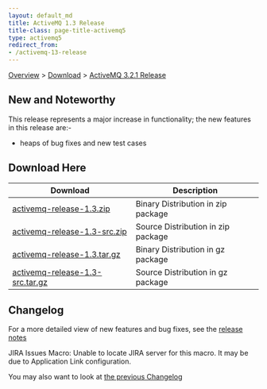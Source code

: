 ```yaml
---
layout: default_md
title: ActiveMQ 1.3 Release 
title-class: page-title-activemq5
type: activemq5
redirect_from:
- /activemq-13-release
---
```


[Overview](overview) > [Download](download) > [ActiveMQ 3.2.1 Release](activemq-13-release)

New and Noteworthy
------------------

This release represents a major increase in functionality; the new features in this release are:-

*   heaps of bug fixes and new test cases

Download Here
-------------

Download|Description
---|---
[activemq-release-1.3.zip](http://dist.codehaus.org/activemq/distributions/activemq-release-1.3.zip)|Binary Distribution in zip package
[activemq-release-1.3-src.zip](http://dist.codehaus.org/activemq/distributions/activemq-release-1.3-src.zip)|Source Distribution in zip package
[activemq-release-1.3.tar.gz](http://dist.codehaus.org/activemq/distributions/activemq-release-1.3.tar.gz)|Binary Distribution in gz package
[activemq-release-1.3-src.tar.gz](http://dist.codehaus.org/activemq/distributions/activemq-release-1.3-src.tar.gz)|Source Distribution in gz package

Changelog
---------

For a more detailed view of new features and bug fixes, see the [release notes](http://jira.activemq.org/jira/secure/ReleaseNote.jspa?version=11270&styleName=Html&projectId=10520&Create=Create)

JIRA Issues Macro: Unable to locate JIRA server for this macro. It may be due to Application Link configuration.

You may also want to look at [the previous Changelog](activemq-12-release)

